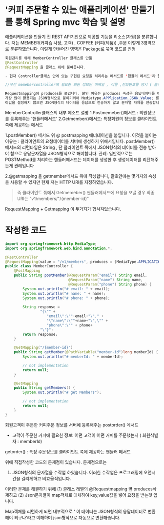 # '커피 주문할 수 있는 애플리케이션' 만들기를 통해 Spring mvc 학습 및 설명

애플리케이션을 만들기 전 REST API기반으로 제공할 기능을 리소스(자원)을 분류합니다.
저는 MEMBER(커피숍 사장, 고객) , COFFEE (커피(제품)) ,주문 이렇게 3영역으로 분류하였습니다. 
이렇게 만들어진 영역은 Package로 묶어 코드를 진행


```java
회원관리를 위해 MemberController 클래스를 만듦 
@RestController 
@RequestMapping 을 클래스 위에 붙여줍니다. 

- 현재 Controller클래스 안에 있는 구현된 요청을 처리하는 메서드를 '핸들러 메서드'라 말합니다.

//우선 memebercontroller에 필요한 회원 정보인 이메일 , 이름 ,전화번호를 명시 ( 클라이언트 요청 및 응답에 필요한 정보)

Requestmapping에 produces를 붙입니다. 붙인 이유는 produces 속성은 응답데이터를 어떤 미디어 타입으로 클라이언트에게 전송할지를 설정해줍니다.
가장 많이 활용되는 JSON형식으로 붙이기위해 Mediatype.APPlication_JSON_Value; 를 붙입니다.
이값을 설정하지 않으면 JSON형식의 데이터를 응답으로 전송하지 않고 문자열 자체를 전송합니다 .
```
MemberController클래스의 내부 메소드 설명
1.Postmemeber()메서드 : 회원정보를 등록해주는 '핸들러메서드'
2.Getmember()메서드: 특정회원의 정보를 클라이언트 쪽에 제공하는 메서드 


1.postMember() 메서드 위 @ postmapping 애너테이션을 붙입니다. 이것을 붙이는 이유는 : 클라이언트의 요청데이터를 서버에 생성하기 위해서입니다.
postMember() 메서드의 리턴타입은 String , 단 클라이언트 쪽에서 JSON형식의 데이터를 전송 받아야 함으로 응답문자열을 JSON형식으로 해야합니다.
관례: 일반적으로는 POSTMethod를 처리하는 핸들러메서드는 데이터를 생성한 후 생성데이터를 리턴해주는게 관례입니다

2.@getmapping 을 getmember메서드 위에 작성합니다, 괄호안에는 몇가지의 속성을 사용할 수 있지만 현재 저는 HTTP URI를 지정하였습니다.

> 즉 클라이언트 쪾에서 Getmemeber() 핸들러메서드에 요청을 보낼 경우 최종 URI는 "v1/members/"/{member-id}"

RequestMapping + Getmapping 이 두가지가 합쳐져있습니다.

# 작성한 코드 
```java
import org.springframework.http.MediaType;
import org.springframework.web.bind.annotation.*;

@RestController
@RequestMapping(value = "/v1/members", produces = {MediaType.APPLICATION_JSON_VALUE})
public class MemberController {
    @PostMapping
    public String postMember(@RequestParam("email") String email,
                             @RequestParam("name") String name,
                             @RequestParam("phone") String phone) {
        System.out.println("# email: " + email);
        System.out.println("# name: " + name);
        System.out.println("# phone: " + phone);
        
        String response =
                "{\"" + 
                   "email\":\""+email+"\"," + 
                   "\"name\":\""+name+"\",\"" + 
                   "phone\":\"" + phone+ 
                "\"}";
        return response;
    }

    @GetMapping("/{member-id}")
    public String getMember(@PathVariable("member-id")long memberId) {
        System.out.println("# memberId: " + memberId);

        // not implementation
        return null;
    }

    @GetMapping
    public String getMembers() {
        System.out.println("# get Members");

        // not implementation
        return null;
    }
}
```

회원고객이 주문한 커피주문 정보를 서버에 등록해주는 postorder() 메서드
- 고객이 주문한 커피에 필요한 정보: 어떤 고객이 어떤 커피를 주문했는지 ( 회원식별자 : memberId) 

getorder() : 특정 주문정보를 클라이언트 쪽에 제공하는 핸들러 메서드

위에 직접작성한 코드의 문제점이 있습니다. 문제점으로는 
1. JSON형식의 문자열을 수작업 하였습니다. 
이러한 수작업은 프로그래밍에 오랜시간을 걸리게하고 비효율적입니다.

이러한 문제를 해결하기 위해 
(1) 클래스 레벨의 @Requestmapping 옆 produces삭제하고 
(2) Json문자열이 map객체로 대체하여 key,value값을 넣어 요청을 받는것 입니다.

Map객체를 리턴하게 되면 내부적으로 ' 이 데이터는 JSON형식의 응답데이터로 변환해야 되구나'라고 이해하며 json형식으로 자동으로 변환해줍니다.
